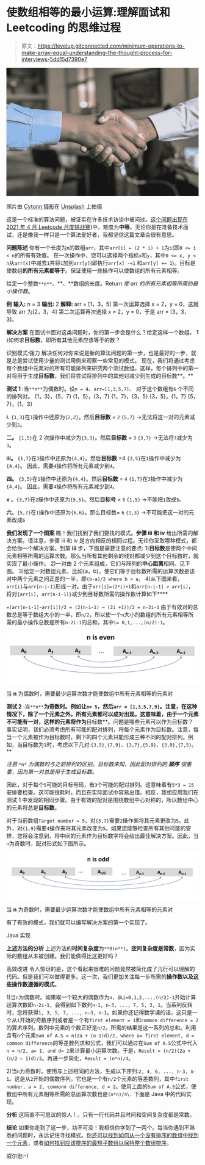 # 使数组相等的最小运算:理解面试和 Leetcoding 的思维过程

> 原文：<https://levelup.gitconnected.com/minimum-operations-to-make-array-equal-understanding-the-thought-process-for-interviews-5dd15d7390e7>

![](img/cf4342c7d94b2fcf0ee3b7a9c9fe6912.png)

照片由 [Cytonn 摄影](https://unsplash.com/@cytonn_photography?utm_source=medium&utm_medium=referral)在 [Unsplash](https://unsplash.com?utm_source=medium&utm_medium=referral) 上拍摄

这是一个标准的算法问题，被证实在许多技术访谈中被问过。[这个问题出现在 2021 年 4 月 Leetcode 月度挑战赛](https://leetcode.com/problems/minimum-operations-to-make-array-equal/#:~:text=Minimum%20Operations%20to%20Make%20Array%20Equal%20%2D%20LeetCode&text=You%20have%20an%20array%20arr,arr%5By%5D%20%2B%3D%201%20))中，难度为**中等**。无论你是在准备技术面试，还是像我一样只是一个算法爱好者，我都坚信这篇文章会很有意思。

**问题陈述**
你有一个长度为`n`的数组`arr`，其中`arr[i] = (2 * i) + 1`为`i`(即`0 <= i < n`的所有有效值。
在一次操作中，您可以选择两个指标`x`和`y`，其中`0 <= x, y < n`从`arr[x]`中减去`1`并将`1`加到`arr[y]`(即执行`arr[x] -=1` 和`arr[y] += 1`)。目标是使数组**的所有元素都等于**。保证使用一些操作可以使数组的所有元素相等。

给定一个整数`**n**`、**、**数组的长度。Return *使 arr 的所有元素相等所需的最小操作数*。

**例**
**输入:** n = 3
**输出:** 2
**解释:** arr = [1，3，5]
第一次运算选择 x = 2，y = 0，这就导致 arr 为[2，3，4]
第二次运算再次选择 x = 2，y = 0，于是 arr = [3，3，3]。

**解决方案**
在面试中面对这类问题时，你的第一步会是什么？给定这样一个数组，
**1** )如何求**目标数**，即所有其他元素应该等于的数？

识别模式:强力
解决任何对你来说是新的算法问题的第一步，也是最好的一步，就是总是尝试使用少量的测试用例来观察一些常见的模式。
现在，我们将通过考虑每个数组中元素对的所有可能排列来研究两个测试数组。这样，每个排列中的第一对将用于生成**目标数**，我们将尝试将排列中的其他对减少到生成的目标数**。**

**测试 1** :当`**n**`为偶数时。设`n = 4`、`arr=[1,3,5,7]`、
对于这个数组有`6` 个不同的排列对。
{1，3}，{5，7}
{1，5}，{3，7}
{1，7}，{3，5}
{3，5}，{1，7}
{5，7}，{1，3}

**i.** `{1,3}`在`1`操作中还原为`{2,2}`。然后**目标数** = `2`
`{5,7}` →无法将这一对的元素减少到`2`。

**二。** `{1,5}`在 2 次操作中减少为`{3,3}`。然后**目标数** = `3` `{3,7}` →无法将`7`减少为`3`。

**iii。** `{1,7}`在`3`操作中还原为`{4,4}`。然后**目标数** =4
`{3,5}`在`1`操作中减少为`{4,4}`。
因此，需要`4`操作将所有元素减少到`4`。

**四。** `{3,5}`在`1`操作中还原为`{4,4}`。然后**目标数** = `4`
`{1,7}`在`3`操作中减少为`{4,4}`。
因此，需要`4`操作将所有元素减少到`4`。

**v** 。`{3,7}`在`2`操作中还原为`{5,5}`。然后**目标号** = `5`
`{1,5}` →不能把`1`改成`5`。

**六**。`{5,7}`在`1`操作中还原为`{6,6}`。那么目标数= `6`
`{1,3}` →不可能把这一对的元素改成`6`

**我们发现了一个图案**
瞧！我们找到了我们要找的模式。**步骤 iii 和 iv** 给出所需的解决方案。请注意，步骤 iii 和 iv 是方向相反的相同过程。无论你采取哪种模式，都会给你一个解决方案。到第 **iii** 步，下面是需要注意的要点:
1)**目标数**是使两个中间元素相等所需的运算次数。那么当所有其他剩余的线对都减少到这个目标数时，就实现了最小操作。
2)一对由 2 个元素组成，它们与阵列的**中心距离**相同。见下图。
3)给定一对数组元素，比如{a，b}，使它们等于目标数所需的运算次数是该对中两个元素之间正差的一半，即`(b-a)/2 where b > a`。
4)从下图来看，`arr[i]`与`arr[n-i-1]`形成一对。由于`arr[i]=(2*i)+1`和`arr[n-i-1] > arr[i]`，将对`{arr[i], arr[n-i-1)}`减少到目标数所需的操作数计算如下****

`=(arr[n-i-1]-arr[i])/2
= (2(n-i-1) — (2i +1))/2
= n-2i-1`
由于有效对的总数总是等于数组大小的一半，即`n/2`，所以使一个`n`大小的数组的所有元素相等所需的最小操作总数是所有`n-2i-1`的总和，其中`i= 0,1,...,(n/2)-1`。

![](img/79e75e2149bfa6cdf535ce899d5ecfa9.png)

当 **n** 为偶数时，需要最少运算次数才能使数组中所有元素相等的元素对

**测试 2** :当`**n**`**为奇数时。例如让`n= 5`，然后`arr = [1,3,5,7,9]`。注意，在这种情况下，除了一个元素之外，所有元素都可以成对出现。这意味着，由于一个元素不可能有一对，这样的元素将作为**目标数**。问题是哪些元素可以作为目标数？事实证明，我们必须考虑所有可能的配对排列，将每个元素作为目标数。注意，每当一个元素被作为目标数时，剩下的四个元素只能形成三种不同的配对排列。例如，当目标数为`1`时，考虑以下几对:`{3,5},{7,9}`、`{3,7},{5,9}`、`{3,9},{7,5}`。**

*注意* `*n*` *为偶数时与之前排列的区别。目标数未知，因此配对排列的* ***顺序*** *很重要，因为第一对总是用于生成目标数。*

因此，对于每个`5`可能的目标号码，有`3`个可能的配对排列。这意味着有`5*3 = 15`安排要检查。这可能很耗时，而且在实际面试中容易出错。相反，我想应用我们在测试 1 中发现的相同步骤。由于有效的配对是围绕数组中心对称的，所以数组中心的元素将总是**目标数**。

对于当前数组`Target number = 5`，对`{3,7}`需要`2`操作来将其元素更改为`5`。此外，对`{1,9}`需要`4`操作来将其元素改变为`5`。如果您能够检查所有其他可能的安排，您将会注意到，将中间的元素作为目标数字将会给出最佳解决方案。因此，当`n`为奇数时，配对形式如下图所示。

![](img/0cc58ad5fd65de445c5dc7b7421fedbc.png)

当 **n** 为奇数时，需要最少运算次数才能使数组中所有元素相等的元素对

有了有效的模式，我们就可以编写解决方案的第一个实现了。

Java 实现

**上述方法的分析**
上述方法的**时间复杂度**为`**O(n**)`。**空间复杂度是常数**，因为实际的数组从未被创建。我们能做得比这更好吗？

高效改进
令人惊讶的是，这个看起来很难的问题竟然被简化成了几行可以理解的代码。但是我们可以做得更多。这一次，我们更加关注每一步所需的**操作数以及这些操作数遵循的模式**。

1)当`n`为偶数时。如果取一个较大的偶数作为`n`，从`i=0,1,2,...,(n/2)-1`开始计算运算次数即`n-2i-1`，会得到如下数列`n-1, n-3, ..., 7, 5, 3, 1`。当系列反转时，您将获得`1, 3, 5, 7, ..., n-3, n-1`。如果你还记得数学课的话，这只是一个从`1`开始的奇数序列或者是一个有`first element = 1`和`common difference = 2`的算术序列。数列中元素的个数正好是`n/2`。所需的结果是这一系列的总和。利用含有`n`个元素`Sum of A.S = n(2a + (n-1)d)/2, where a= first element, d = common difference`的等差数列求和公式，我们可以通过在`Sum of A.S`公式中代入`n = n/2, a= 1, and d= 2`来计算最小运算次数。于是，`Result = (n/2)(2a + (n/2 — 1)d)/2`。再进一步简化，`Result = (n*n)/4`。

2)当`n`为奇数时。使用与上述相同的方法，生成以下序列:`2, 4, 6, ..., n-3, n-1`。这是从`2`开始的偶数序列。它也是一个有`n/2`个元素的等差数列，其中`first number, a = 2, commonn difference, d = 2`。使用上面的`Sum of A.S`公式，使数组中所有元素相等所需的总运算次数也是`(n*n)/4\.` 下面是 Java 中的代码实现。

**分析**
这简直不可思议的惊人！。只有一行代码并且时间和空间复杂度都是常数。

**结论**
如果你走到了这一步，功不可没！我相信你学到了一两个。每当你遇到不熟悉的问题时，永远记住寻找模式。[你还可以找到如何从一个没有排序的数组中找到一个元素](/find-the-location-of-the-max-element-in-an-unsorted-array-using-binary-search-96b6d2c9a547)，或者[如何找到应该排序的最短子数组以保持整个数组排序](/shortest-unsorted-continuous-subarray-b7401e839b7e)。

威尔逊:-)